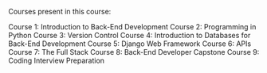 Courses present in this course:

Course 1: Introduction to Back-End Development 
Course 2: Programming in Python 
Course 3: Version Control
Course 4: Introduction to Databases for Back-End Development 
Course 5: Django Web Framework 
Course 6: APIs 
Course 7: The Full Stack 
Course 8: Back-End Developer Capstone 
Course 9: Coding Interview Preparation 
